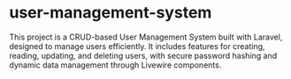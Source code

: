 # user-management-system
This project is a CRUD-based User Management System built with Laravel, designed to manage users efficiently. It includes features for creating, reading, updating, and deleting users, with secure password hashing and dynamic data management through Livewire components.
